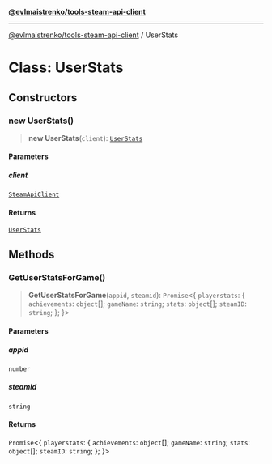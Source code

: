 [**@evlmaistrenko/tools-steam-api-client**](../README.md)

---

[@evlmaistrenko/tools-steam-api-client](../README.md) / UserStats

# Class: UserStats

## Constructors

### new UserStats()

> **new UserStats**(`client`): [`UserStats`](UserStats.md)

#### Parameters

##### client

[`SteamApiClient`](SteamApiClient.md)

#### Returns

[`UserStats`](UserStats.md)

## Methods

### GetUserStatsForGame()

> **GetUserStatsForGame**(`appid`, `steamid`): `Promise`\<\{ `playerstats`: \{ `achievements`: `object`[]; `gameName`: `string`; `stats`: `object`[]; `steamID`: `string`; \}; \}\>

#### Parameters

##### appid

`number`

##### steamid

`string`

#### Returns

`Promise`\<\{ `playerstats`: \{ `achievements`: `object`[]; `gameName`: `string`; `stats`: `object`[]; `steamID`: `string`; \}; \}\>
